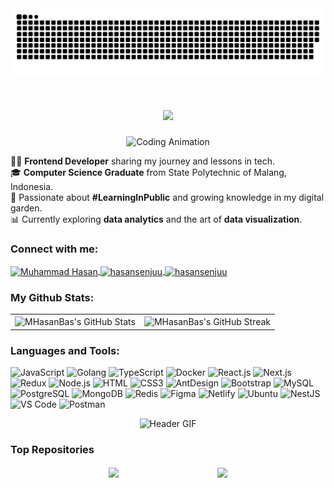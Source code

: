 

<img src="https://raw.githubusercontent.com/MHasanBas/MHasanBas/output/snake.svg" alt="Snake animation" />




<!--![Header GIF](https://media1.giphy.com/headers/GitHub/w8ZJLtJbmuph.gif) -->


<h1 align="center">
  <a href="https://git.io/typing-svg">
    <img src="https://readme-typing-svg.herokuapp.com/?lines=Hello,+There!+👋;Welcome+to+My+GitHub+Profile!;I'm+Muhammad+Hasan.;Frontend+Developer+and+Tech+Enthusiast!&center=true&size=24&color=7FFF00&vCenter=true&width=600&height=50&pause=1000">
  </a>
</h1>

<p align="center">
  <img src="https://user-images.githubusercontent.com/74038190/241765440-80728820-e06b-4f96-9c9e-c36d085b5cc1.gif" alt="Coding Animation" width="500" />
</p>



<!--  👋 Hi, I'm Hasan! -->

👨‍💻 **Frontend Developer** sharing my journey and lessons in tech.  
🎓 **Computer Science Graduate** from State Polytechnic of Malang, Indonesia.  
🌱 Passionate about **#LearningInPublic** and growing knowledge in my digital garden.  
📊 Currently exploring **data analytics** and the art of **data visualization**.  


<!-- GitHub stats from https://github.com/anuraghazra/github-readme-stats -->
<h3 align="left">Connect with me:</h3>
<p align="left">
  <a href="https://www.linkedin.com/in/m-hasan-basri-7a8851252/" target="blank">
    <img align="center" src="https://raw.githubusercontent.com/rahuldkjain/github-profile-readme-generator/master/src/images/icons/Social/linked-in-alt.svg" alt="Muhammad Hasan" height="30" width="40" />
  </a>
  <a href="https://medium.com/@hasansenjuu" target="blank">
    <img align="center" src="https://raw.githubusercontent.com/rahuldkjain/github-profile-readme-generator/master/src/images/icons/Social/medium.svg" alt="hasansenjuu" height="30" width="40" />
  </a>
  <a href="https://www.hackerrank.com/hasansenjuu" target="blank">
    <img align="center" src="https://raw.githubusercontent.com/rahuldkjain/github-profile-readme-generator/master/src/images/icons/Social/hackerrank.svg" alt="hasansenjuu" height="30" width="40" />
  </a>
</p>





<!-- ![Hasan's GitHub stats](https://github-readme-stats.vercel.app/api?username=MHasanBas&show_icons=true&theme=radical) -->

### My Github Stats:

<table>
  <tr>
    <td>
      <img align="center" src="https://github-readme-stats.vercel.app/api?username=MHasanBas&show_icons=true&theme=radical" alt="MHasanBas's GitHub Stats" />
    </td>
    <td>
      <img align="center" src="https://github-readme-streak-stats.herokuapp.com/?user=MHasanBas&theme=radical" alt="MHasanBas's GitHub Streak" />
    </td>
  </tr>
</table>




### Languages and Tools:

![JavaScript](https://img.shields.io/badge/JavaScript-F7DF1E?style=flat-square&logo=javascript&logoColor=black)
![Golang](https://img.shields.io/badge/Golang-F7F7F7?style=flat-square&logo=go&logoColor=00A7D0)
![TypeScript](https://img.shields.io/badge/TypeScript-007ACC?style=flat-square&logo=typescript&logoColor=white)
![Docker](https://img.shields.io/badge/Docker-0CC1F3?style=flat-square&logo=docker&logoColor=white)
![React.js](https://img.shields.io/badge/React.js-0081CB?style=flat-square&logo=react&logoColor=61DAFB)
![Next.js](https://img.shields.io/badge/Next.js-f7f7f7?style=flastic&logo=Next.js&logoColor=000000)
![Redux](https://img.shields.io/badge/Redux-black?style=flastic&logo=Redux&logoColor=764ABC)
![Node.js](https://img.shields.io/badge/Node.js-43853D?style=flat-square&logo=node.js&logoColor=white)
![HTML](https://img.shields.io/badge/HTML5-E34F26?style=flat-square&logo=html5&logoColor=white)
![CSS3](https://img.shields.io/badge/CSS3-1572B6?style=flat-square&logo=css3&logoColor=white)
![AntDesign](https://img.shields.io/badge/AntDesign-f7f7f7?style=flastic&logo=AntDesign&logoColor=0170FE)
![Bootstrap](https://img.shields.io/badge/Bootstrap-563D7C?style=flat-square&logo=bootstrap&logoColor=white)
![MySQL](https://img.shields.io/badge/MySQL-005C84?style=flat-square&logo=mysql&logoColor=white)
![PostgreSQL](https://img.shields.io/badge/PostgreSQL-31658D?style=flastic&logo=PostgreSQL&logoColor=white)
![MongoDB](https://img.shields.io/badge/MongoDB-F7F7F7?style=flat-square&logo=mongodb&logoColor=49A248)
![Redis](https://img.shields.io/badge/redis-%23DD0031.svg?&style=flat-square&logo=redis&logoColor=white)
![Figma](https://img.shields.io/badge/Figma-f7f7f7?style=flastic&logo=Figma&logoColor=F24E1E)
![Netlify](https://img.shields.io/badge/Netlify-00C7B7?style=flat-square&logo=netlify&logoColor=white)
![Ubuntu](https://img.shields.io/badge/Ubuntu-E05924?style=flat-square&logo=ubuntu&logoColor=black)
![NestJS](https://img.shields.io/badge/Nestjs-000000?style=flat-square&logo=nestjs&logoColor=D9224D)
![VS Code](https://img.shields.io/badge/VisualStudio-2C2B30?style=flastic&logo=VisualStudioCode&logoColor=007ACC)
![Postman](https://img.shields.io/badge/Postman-f7f7f7?style=flastic&logo=Postman&logoColor=FF6C37)
<!--
# 💻 Tech Stack
Badges from https://github.com/Ileriayo/markdown-badges 
![HTML5](https://img.shields.io/badge/html5-%23E34F26.svg?style=for-the-badge&logo=html5&logoColor=white)
![CSS3](https://img.shields.io/badge/css3-%231572B6.svg?style=for-the-badge&logo=css3&logoColor=white)
![JavaScript](https://img.shields.io/badge/javascript-%23323330.svg?style=for-the-badge&logo=javascript&logoColor=%23F7DF1E)
![Python](https://img.shields.io/badge/python-3670A0?style=for-the-badge&logo=python&logoColor=ffdd54)
![Java](https://img.shields.io/badge/java-%23ED8B00.svg?style=for-the-badge&logo=openjdk&logoColor=white)
![C](https://img.shields.io/badge/c-%2300599C.svg?style=for-the-badge&logo=c&logoColor=white)<br/>
![React](https://img.shields.io/badge/react-%2320232a.svg?style=for-the-badge&logo=react&logoColor=%2361DAFB)
![TypeScript](https://img.shields.io/badge/typescript-%23007ACC.svg?style=for-the-badge&logo=typescript&logoColor=white)
![GraphQL](https://img.shields.io/badge/-GraphQL-E10098?style=for-the-badge&logo=graphql&logoColor=white)
![TailwindCSS](https://img.shields.io/badge/tailwindcss-%2338B2AC.svg?style=for-the-badge&logo=tailwind-css&logoColor=white)
![Styled Components](https://img.shields.io/badge/styled--components-DB7093?style=for-the-badge&logo=styled-components&logoColor=white)<br/>
![Jest](https://img.shields.io/badge/-jest-%23C21325?style=for-the-badge&logo=jest&logoColor=white)
![cypress](https://img.shields.io/badge/-cypress-%23E5E5E5?style=for-the-badge&logo=cypress&logoColor=058a5e)
![Figma](https://img.shields.io/badge/figma-%23F24E1E.svg?style=for-the-badge&logo=figma&logoColor=white)
![Notion](https://img.shields.io/badge/Notion-%23000000.svg?style=for-the-badge&logo=notion&logoColor=white) -->

<p align="center">
  <img src="https://user-images.githubusercontent.com/51194584/258857674-a1827d5b-af82-45b7-947e-3382f2431c75.gif" alt="Header GIF" />
</p>


### Top Repositories

<div align="center" style="display: flex; justify-content: space-evenly; flex-wrap: wrap;">
  <a href="https://github.com/MHasanBas/developer-portfolio">
    <img align="center" src="https://github-readme-stats.vercel.app/api/pin/?username=MHasanBas&repo=chess-game&theme=radical" />
  </a>
  <a href="https://github.com/MHasanBas/Express-Postgres-blog">
    <img align="center" src="https://github-readme-stats.vercel.app/api/pin/?username=MHasanBas&repo=30-Days-Of-React&theme=radical" />
  </a>
</div>








